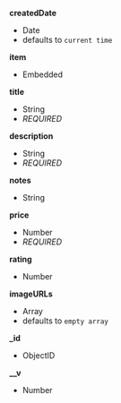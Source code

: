 **createdDate**  
-  Date  
-  defaults to `current time`  
  
**item**  
-  Embedded  
  
**title**  
-  String  
- *REQUIRED*  
  
**description**  
-  String  
- *REQUIRED*  
  
**notes**  
-  String  
  
**price**  
-  Number  
- *REQUIRED*  
  
**rating**  
-  Number  
  
**imageURLs**  
-  Array  
-  defaults to `empty array`  
  
**_id**  
-  ObjectID  
  
**__v**  
-  Number  
  
